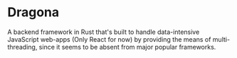 # Dragona

A backend framework in Rust that's built to handle data-intensive JavaScript web-apps (Only React for now) by providing the means of multi-threading, since it seems to be absent from major popular frameworks.
